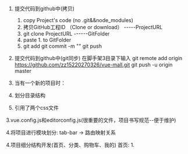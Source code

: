 1. 提交代码到github中(拷贝)
   1. copy Project's code (no .git&&node_modules)
   2. 拷贝GitHub工程ID  （Clone or download） -----ProjectURL
   3. git clone ProjectURL   ------GitFolder
   4. paste 1. to GitFolder
   5. git add
      git commit -m ""
      git push
2. 提交代码到github中(git同步)
   在脚手架3目录下输入
          git remote add origin https://github.com/zz15220270326/vue-mall.git
          git push -u origin master
3. 当有一个新的项目时：
  1. 划分目录结构
  
  2. 引用了两个css文件
  
  3.vue.config.js和editorconfig.js(很重要的文件，项目书写规范--便于维护)
  
  4.将项目进行模块划分: tab-bar -> 路由映射关系

4.项目细分结构开发(首页、分类、购物车、我的)
  首页: 
    1.
